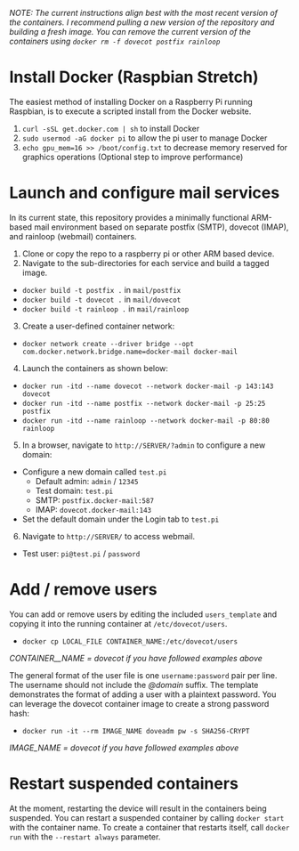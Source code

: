 _NOTE: The current instructions align best with the most recent version of the containers. I recommend pulling a new version of the repository and building a fresh image. You can remove the current version of the containers using `docker rm -f dovecot postfix rainloop`_

# Install Docker (Raspbian Stretch)
The easiest method of installing Docker on a Raspberry Pi running Raspbian, is to execute a scripted install from the Docker website. 

1. `curl -sSL get.docker.com | sh` to install Docker
2. `sudo usermod -aG docker pi` to allow the pi user to manage Docker
3. `echo gpu_mem=16 >> /boot/config.txt` to decrease memory reserved for graphics operations (Optional step to improve performance)

# Launch and configure mail services
In its current state, this repository provides a minimally functional ARM-based mail environment based on separate postfix (SMTP), dovecot (IMAP), and rainloop (webmail) containers.

1. Clone or copy the repo to a raspberry pi or other ARM based device.
2. Navigate to the sub-directories for each service and build a tagged image. 
- `docker build -t postfix .` in `mail/postfix`
- `docker build -t dovecot .` in `mail/dovecot`
- `docker build -t rainloop .` in `mail/rainloop`
3. Create a user-defined container network: 
- `docker network create --driver bridge --opt com.docker.network.bridge.name=docker-mail docker-mail`
4. Launch the containers as shown below:
- `docker run -itd --name dovecot --network docker-mail -p 143:143 dovecot`
- `docker run -itd --name postfix --network docker-mail -p 25:25 postfix`
- `docker run -itd --name rainloop --network docker-mail -p 80:80 rainloop`
5. In a browser, navigate to `http://SERVER/?admin` to configure a new domain:
- Configure a new domain called `test.pi`
  - Default admin: `admin` / `12345`
  - Test domain: `test.pi`
  - SMTP: `postfix.docker-mail:587`
  - IMAP: `dovecot.docker-mail:143`
- Set the default domain under the Login tab to `test.pi`
6. Navigate to `http://SERVER/` to access webmail.
- Test user: `pi@test.pi` / `password`

# Add / remove users
You can add or remove users by editing the included `users_template` and copying it into the running container at `/etc/dovecot/users`.

- `docker cp LOCAL_FILE CONTAINER_NAME:/etc/dovecot/users`

*CONTAINER__NAME = dovecot if you have followed examples above*

The general format of the user file is one `username:password` pair per line. The username should not include the _@domain_ suffix. The template demonstrates the format of adding a user with a plaintext password. You can leverage the dovecot container image to create a strong password hash:

- `docker run -it --rm IMAGE_NAME doveadm pw -s SHA256-CRYPT`

*IMAGE_NAME = dovecot if you have followed examples above*

# Restart suspended containers
At the moment, restarting the device will result in the containers being suspended. You can restart a suspended container by calling `docker start` with the container name. To create a container that restarts itself, call `docker run` with the `--restart always` parameter.
